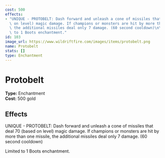 ```yaml
---
cost: 500
effects:
- "UNIQUE - PROTOBELT: Dash forward and unleash a cone of missiles that deal 70 (based\
  \ on level) magic damage. If champions or monsters are hit by more than one missile,\
  \ the additional missiles deal only 7 damage. (60 second cooldown)\n\r\nLimited\
  \ to 1 Boots enchantment."
id: 103
image_url: https://www.wildriftfire.com/images/items/protobelt.png
name: Protobelt
stats: []
type: Enchantment
---
```


# Protobelt

**Type:** Enchantment  
**Cost:** 500 gold

## Effects

UNIQUE - PROTOBELT: Dash forward and unleash a cone of missiles that deal 70 (based on level) magic damage. If champions or monsters are hit by more than one missile, the additional missiles deal only 7 damage. (60 second cooldown)

Limited to 1 Boots enchantment.

